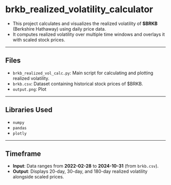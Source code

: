 # brkb_realized_volatility_calculator

- This project calculates and visualizes the realized volatility of **$BRKB** (Berkshire Hathaway) using daily price data.
- It computes realized volatility over multiple time windows and overlays it with scaled stock prices.

---

## Files
- `brkb_realized_vol_calc.py`: Main script for calculating and plotting realized volatility.
- `brkb.csv`: Dataset containing historical stock prices of $BRKB.
- `output.png`: Plot
---

## Libraries Used
- `numpy`
- `pandas`
- `plotly`

---

## Timeframe
- **Input**: Data ranges from **2022-02-28** to **2024-10-31** (from `brkb.csv`).
- **Output**: Displays 20-day, 30-day, and 180-day realized volatility alongside scaled prices.
